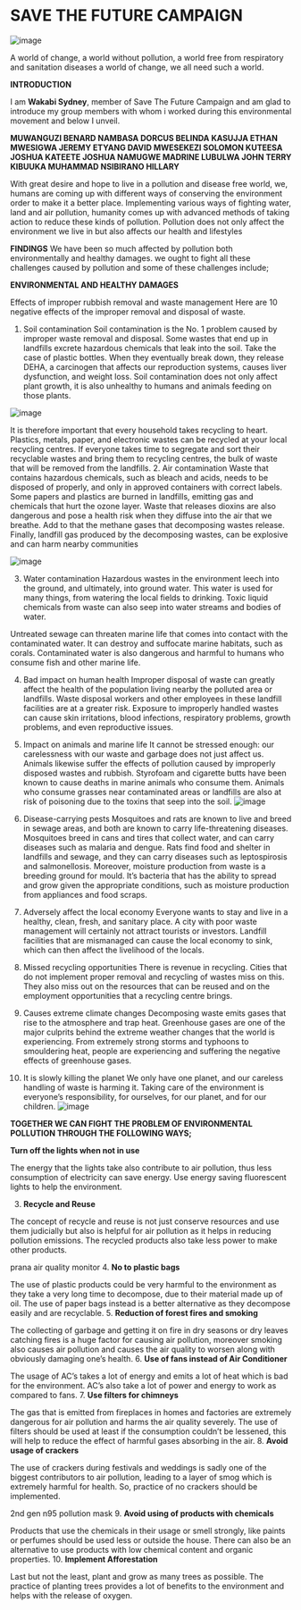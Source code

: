 # SAVE THE FUTURE CAMPAIGN
![image](https://user-images.githubusercontent.com/96417805/225703853-d2e33b97-5db0-4e70-881f-2f01f0e770fa.png)

A world of change, a world without pollution, a world free from respiratory and sanitation diseases a world of change, we all need such a world. 

**INTRODUCTION**

I am **Wakabi Sydney**, member of Save The Future Campaign and am glad to introduce my group members with whom i worked during this 
environmental movement and below I unveil.

**MUWANGUZI BENARD NAMBASA DORCUS BELINDA KASUJJA ETHAN MWESIGWA JEREMY ETYANG DAVID MWESEKEZI 
SOLOMON KUTEESA JOSHUA KATEETE JOSHUA NAMUGWE MADRINE LUBULWA JOHN TERRY KIBUUKA MUHAMMAD NSIBIRANO HILLARY**

With great desire and hope to live in a pollution and disease free world, we, humans are coming up with different ways of conserving the environment order to make it a better place. Implementing various ways of fighting water, land and air pollution, humanity comes up with advanced methods of taking action to reduce these kinds of pollution. Pollution does not only affect the environment we live in but also affects our health and lifestyles

**FINDINGS**
We have been so much affected by pollution both environmentally and healthy damages. we ought to fight all these challenges caused by pollution and some of these challenges include;

**ENVIRONMENTAL AND HEALTHY DAMAGES**

Effects of improper rubbish removal and waste management
Here are 10 negative effects of the improper removal and disposal of waste.
 
1. Soil contamination
Soil contamination is the No. 1 problem caused by improper waste removal and disposal. Some wastes that end up in landfills excrete hazardous chemicals that leak into the soil. Take the case of plastic bottles. When they eventually break down, they release DEHA, a carcinogen that affects our reproduction systems, causes liver dysfunction, and weight loss. Soil contamination does not only affect plant growth, it is also unhealthy to humans and animals feeding on those plants.

![image](https://user-images.githubusercontent.com/96417805/222976366-89cee5cc-4ba5-4e49-8a3f-d04a5a7cd1fe.png)

It is therefore important that every household takes recycling to heart. Plastics, metals, paper, and electronic wastes can be recycled at your local recycling centres. If everyone takes time to segregate and sort their recyclable wastes and bring them to recycling centres, the bulk of waste that will be removed from the landfills.
2. Air contamination
Waste that contains hazardous chemicals, such as bleach and acids, needs to be disposed of properly, and only in approved containers with correct labels.
Some papers and plastics are burned in landfills, emitting gas and chemicals that hurt the ozone layer. Waste that releases dioxins are also dangerous and pose a health risk when they diffuse into the air that we breathe. Add to that the methane gases that decomposing wastes release.
Finally, landfill gas produced by the decomposing wastes, can be explosive and can harm nearby communities

![image](https://user-images.githubusercontent.com/96417805/222976633-5e15a7c9-2ee8-49ea-a799-a2912e0cb7d3.png)

 
3. Water contamination
Hazardous wastes in the environment leech into the ground, and ultimately, into ground water. This water is used for many things, from watering the local fields to drinking. Toxic liquid chemicals from waste can also seep into water streams and bodies of water.


Untreated sewage can threaten marine life that comes into contact with the contaminated water. It can destroy and suffocate marine habitats, such as corals. Contaminated water is also dangerous and harmful to humans who consume fish and other marine life.

4. Bad impact on human health
Improper disposal of waste can greatly affect the health of the population living nearby the polluted area or landfills. Waste disposal workers and other employees in these landfill facilities are at a greater risk. Exposure to improperly handled wastes can cause skin irritations, blood infections, respiratory problems, growth problems, and even reproductive issues.
 
5. Impact on animals and marine life
It cannot be stressed enough: our carelessness with our waste and garbage does not just affect us. Animals likewise suffer the effects of pollution caused by improperly disposed wastes and rubbish. Styrofoam and cigarette butts have been known to cause deaths in marine animals who consume them. Animals who consume grasses near contaminated areas or landfills are also at risk of poisoning due to the toxins that seep into the soil.
![image](https://user-images.githubusercontent.com/96417805/222976767-ebf1601f-989b-4547-91d4-cda62f149304.png)

6. Disease-carrying pests
Mosquitoes and rats are known to live and breed in sewage areas, and both are known to carry life-threatening diseases. Mosquitoes breed in cans and tires that collect water, and can carry diseases such as malaria and dengue. Rats find food and shelter in landfills and sewage, and they can carry diseases such as leptospirosis and salmonellosis. Moreover, moisture production from waste is a breeding ground for mould. It’s bacteria that has the ability to spread and grow given the appropriate conditions, such as moisture production from appliances and food scraps.
7. Adversely affect the local economy
Everyone wants to stay and live in a healthy, clean, fresh, and sanitary place. A city with poor waste management will certainly not attract tourists or investors. Landfill facilities that are mismanaged can cause the local economy to sink, which can then affect the livelihood of the locals.
 
8. Missed recycling opportunities
There is revenue in recycling. Cities that do not implement proper removal and recycling of wastes miss on this. They also miss out on the resources that can be reused and on the employment opportunities that a recycling centre brings.
9. Causes extreme climate changes
Decomposing waste emits gases that rise to the atmosphere and trap heat. Greenhouse gases are one of the major culprits behind the extreme weather changes that the world is experiencing. From extremely strong storms and typhoons to smouldering heat, people are experiencing and suffering the negative effects of greenhouse gases.
10. It is slowly killing the planet
We only have one planet, and our careless handling of waste is harming it. Taking care of the environment is everyone’s responsibility, for ourselves, for our planet, and for our children.
![image](https://user-images.githubusercontent.com/96417805/222976854-b1736d27-a3bf-4d58-84d8-2c5773179402.png)


**TOGETHER WE CAN FIGHT THE PROBLEM OF ENVIRONMENTAL POLLUTION THROUGH THE FOLLOWING WAYS;**

**Turn off the lights when not in use**

The energy that the lights take also contribute to air pollution, thus less consumption of electricity can save energy. Use energy saving fluorescent lights to help the environment.


3. **Recycle and Reuse**

The concept of recycle and reuse is not just conserve resources and use them judicially but also is helpful for air pollution as it helps in reducing pollution emissions. The recycled products also take less power to make other products.

prana air quality monitor
4. **No to plastic bags**

The use of plastic products could be very harmful to the environment as they take a very long time to decompose, due to their material made up of oil. The use of paper bags instead is a better alternative as they decompose easily and are recyclable.
5. **Reduction of forest fires and smoking**

The collecting of garbage and getting it on fire in dry seasons or dry leaves catching fires is a huge factor for causing air pollution, moreover smoking also causes air pollution and causes the air quality to worsen along with obviously damaging one’s health.
6. **Use of fans instead of Air Conditioner**

The usage of AC’s takes a lot of energy and emits a lot of heat which is bad for the environment. AC’s also take a lot of power and energy to work as compared to fans.
7. **Use filters for chimneys**

The gas that is emitted from fireplaces in homes and factories are extremely dangerous for air pollution and harms the air quality severely. The use of filters should be used at least if the consumption couldn’t be lessened, this will help to reduce the effect of harmful gases absorbing in the air.
8. **Avoid usage of crackers**

The use of crackers during festivals and weddings is sadly one of the biggest contributors to air pollution, leading to a layer of smog which is extremely harmful for health. So, practice of no crackers should be implemented.

2nd gen n95 pollution mask
9. **Avoid using of products with chemicals**

Products that use the chemicals in their usage or smell strongly, like paints or perfumes should be used less or outside the house. There can also be an alternative to use products with low chemical content and organic properties.
10. **Implement Afforestation**

Last but not the least, plant and grow as many trees as possible. The practice of planting trees provides a lot of benefits to the environment and helps with the release of oxygen.
